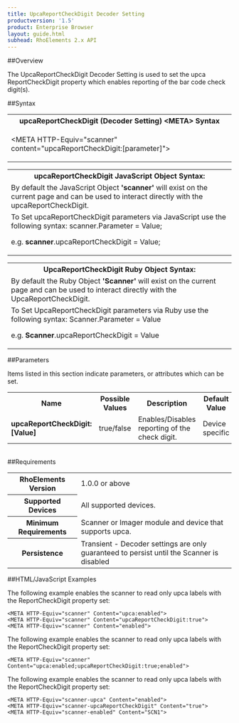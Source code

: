 ```yaml
---
title: UpcaReportCheckDigit Decoder Setting
productversion: '1.5'
product: Enterprise Browser
layout: guide.html
subhead: RhoElements 2.x API
---
```


##Overview

The UpcaReportCheckDigit Decoder Setting is used to set the upca ReportCheckDigit property which enables reporting of the bar code check digit(s).

##Syntax

<table class="re-table"><tr><th class="tableHeading">upcaReportCheckDigit (Decoder Setting) &lt;META&gt; Syntax
</th></tr><tr><td class="clsSyntaxCells clsOddRow"><p>&lt;META HTTP-Equiv="scanner" content="upcaReportCheckDigit:[parameter]"&gt;</p></td></tr></table>
<table class="re-table"><tr><th class="tableHeading">upcaReportCheckDigit JavaScript Object Syntax:</th></tr><tr><td class="clsSyntaxCells clsOddRow">
By default the JavaScript Object <b>'scanner'</b> will exist on the current page and can be used to interact directly with the upcaReportCheckDigit.
</td></tr><tr><td class="clsSyntaxCells clsEvenRow">
To Set upcaReportCheckDigit parameters via JavaScript use the following syntax: scanner.Parameter = Value;
<P />e.g. <b>scanner</b>.upcaReportCheckDigit = Value;
</td></tr></table>
<table class="re-table"><tr><th class="tableHeading">UpcaReportCheckDigit Ruby Object Syntax:</th></tr><tr><td class="clsSyntaxCells clsOddRow">
By default the Ruby Object <b>'Scanner'</b> will exist on the current page and can be used to interact directly with the UpcaReportCheckDigit.
</td></tr><tr><td class="clsSyntaxCells clsEvenRow">
To Set UpcaReportCheckDigit parameters via Ruby use the following syntax: Scanner.Parameter = Value
<P />e.g. <b>Scanner</b>.upcaReportCheckDigit = Value
</td></tr></table>



##Parameters


Items listed in this section indicate parameters, or attributes which can be set.
<table class="re-table"><col width="20%" /><col width="20%" /><col width="38%" /><col width="22%" /><tr><th class="tableHeading">Name</th><th class="tableHeading">Possible Values</th><th class="tableHeading">Description</th><th class="tableHeading">Default Value</th></tr><tr><td class="clsSyntaxCells clsOddRow"><b>upcaReportCheckDigit:[Value]
</b></td><td class="clsSyntaxCells clsOddRow">true/false</td><td class="clsSyntaxCells clsOddRow">Enables/Disables reporting of the check digit.</td><td class="clsSyntaxCells clsOddRow">Device specific</td></tr></table>
<table class="re-table"><col width="78%" /><col width="8%" /><col width="1%" /><col width="5%" /><col width="1%" /><col width="5%" /><col width="2%" /></table>





##Requirements

<table class="re-table"><tr><th class="tableHeading">RhoElements Version</th><td class="clsSyntaxCell clsEvenRow">1.0.0 or above
</td></tr><tr><th class="tableHeading">Supported Devices</th><td class="clsSyntaxCell clsOddRow">All supported devices.</td></tr><tr><th class="tableHeading">Minimum Requirements</th><td class="clsSyntaxCell clsOddRow">Scanner or Imager module and device that supports upca.</td></tr><tr><th class="tableHeading">Persistence</th><td class="clsSyntaxCell clsEvenRow">Transient - Decoder settings are only guaranteed to persist until the Scanner is disabled</td></tr></table>


##HTML/JavaScript Examples

The following example enables the scanner to read only upca labels with the ReportCheckDigit property set:

	<META HTTP-Equiv="scanner" Content="upca:enabled">
	<META HTTP-Equiv="scanner" Content="upcaReportCheckDigit:true">
	<META HTTP-Equiv="scanner" Content="enabled">
	
The following example enables the scanner to read only upca labels with the ReportCheckDigit property set:

	<META HTTP-Equiv="scanner" Content="upca:enabled;upcaReportCheckDigit:true;enabled">
	
The following example enables the scanner to read only upca labels with the ReportCheckDigit property set:

	<META HTTP-Equiv="scanner-upca" Content="enabled">
	<META HTTP-Equiv="scanner-upcaReportCheckDigit" Content="true">
	<META HTTP-Equiv="scanner-enabled" Content="SCN1">
	





